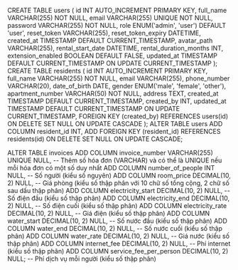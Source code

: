 CREATE TABLE users (
  id INT AUTO_INCREMENT PRIMARY KEY,
  full_name VARCHAR(255) NOT NULL,
  email VARCHAR(255) UNIQUE NOT NULL,
  password VARCHAR(255) NOT NULL,
  role ENUM('admin', 'user') DEFAULT 'user',
  reset_token VARCHAR(255),
  reset_token_expiry DATETIME,
  created_at TIMESTAMP DEFAULT CURRENT_TIMESTAMP,
  avatar_path VARCHAR(255),
  rental_start_date DATETIME,
  rental_duration_months INT,
  extension_enabled BOOLEAN DEFAULT FALSE,
  updated_at TIMESTAMP DEFAULT CURRENT_TIMESTAMP ON UPDATE CURRENT_TIMESTAMP
);
CREATE TABLE residents (
  id INT AUTO_INCREMENT PRIMARY KEY,
  full_name VARCHAR(255) NOT NULL,
  email VARCHAR(255),
  phone_number VARCHAR(20),
  date_of_birth DATE,
  gender ENUM('male', 'female', 'other'),
  apartment_number VARCHAR(50) NOT NULL,
  address TEXT,
  created_at TIMESTAMP DEFAULT CURRENT_TIMESTAMP,
  created_by INT,
  updated_at TIMESTAMP DEFAULT CURRENT_TIMESTAMP ON UPDATE CURRENT_TIMESTAMP,
  FOREIGN KEY (created_by) REFERENCES users(id) ON DELETE SET NULL ON UPDATE CASCADE
);
ALTER TABLE users
ADD COLUMN resident_id INT,
ADD FOREIGN KEY (resident_id) REFERENCES residents(id) ON DELETE SET NULL ON UPDATE CASCADE;

ALTER TABLE invoices
ADD COLUMN invoice_number VARCHAR(255) UNIQUE NULL, -- Thêm số hóa đơn (VARCHAR) và có thể là UNIQUE nếu mỗi hóa đơn có một số duy nhất
ADD COLUMN number_of_people INT NULL,            -- Số người (kiểu số nguyên)
ADD COLUMN room_price DECIMAL(10, 2) NULL,       -- Giá phòng (kiểu số thập phân với 10 chữ số tổng cộng, 2 chữ số sau dấu thập phân)
ADD COLUMN electricity_start DECIMAL(10, 2) NULL, -- Số điện đầu (kiểu số thập phân)
ADD COLUMN electricity_end DECIMAL(10, 2) NULL,   -- Số điện cuối (kiểu số thập phân)
ADD COLUMN electricity_rate DECIMAL(10, 2) NULL,  -- Giá điện (kiểu số thập phân)
ADD COLUMN water_start DECIMAL(10, 2) NULL,       -- Số nước đầu (kiểu số thập phân)
ADD COLUMN water_end DECIMAL(10, 2) NULL,         -- Số nước cuối (kiểu số thập phân)
ADD COLUMN water_rate DECIMAL(10, 2) NULL,        -- Giá nước (kiểu số thập phân)
ADD COLUMN internet_fee DECIMAL(10, 2) NULL,      -- Phí internet (kiểu số thập phân)
ADD COLUMN service_fee_per_person DECIMAL(10, 2) NULL; -- Phí dịch vụ mỗi người (kiểu số thập phân)
